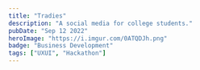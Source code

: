 ```yaml
---
title: "Tradies"
description: "A social media for college students."
pubDate: "Sep 12 2022"
heroImage: "https://i.imgur.com/0ATQDJh.png"
badge: "Business Development"
tags: ["UXUI", "Hackathon"]
---
```


